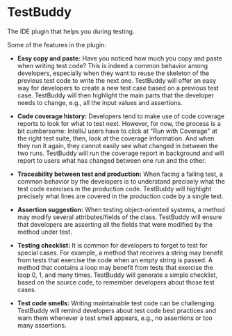# TestBuddy

The IDE plugin that helps you during testing.

Some of the features in the plugin:

- **Easy copy and paste:** Have you noticed how much you copy and paste when writing test code? This is indeed a common behavior among developers, especially when they want to reuse the skeleton of the previous test code to write the next one. TestBuddy will offer an easy way for developers to create a new test case based on a previous test case. TestBuddy will then highlight the main parts that the developer needs to change, e.g., all the input values and assertions.
  
- **Code coverage history:** Developers tend to make use of code coverage reports to look for what to test next. However, for now, the process is a bit cumbersome: IntelliJ users have to click at "Run with Coverage" at the right test suite, then, look at the coverage information. And when they run it again, they cannot easily see what changed in between the two runs. TestBuddy will run the coverage report in background and will report to users what has changed between one run and the other.
  
- **Traceability between test and production:** When facing a failing test, a common behavior by the developers is to understand precisely what the test code exercises in the production code. TestBuddy will highlight precisely what lines are covered in the production code by a single test.
  
- **Assertion suggestion:** When testing object-oriented systems, a method may modify several attributes/fields of the class. TestBuddy will ensure that developers are asserting all the fields that were modified by the method under test.
  
- **Testing checklist:** It is common for developers to forget to test for special cases. For example, a method that receives a string may benefit from tests that exercise the code when an empty string is passed. A method that contains a loop may benefit from tests that exercise the loop 0, 1, and many times. TestBuddy will generate a simple checklist, based on the source code, to remember developers about those test cases.
  
- **Test code smells:** Writing maintainable test code can be challenging. TestBuddy will remind developers about test code best practices and warn them whenever a test smell appears, e.g., no assertions or too many assertions.
